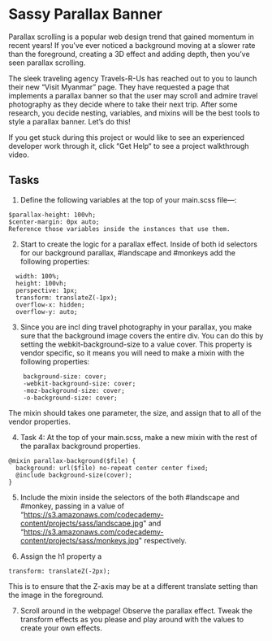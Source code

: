 # Sassy Parallax Banner
Parallax scrolling is a popular web design trend that gained momentum in recent years! If you’ve ever noticed a background moving at a slower rate than the foreground, creating a 3D effect and adding depth, then you’ve seen parallax scrolling.

The sleek traveling agency Travels-R-Us has reached out to you to launch their new “Visit Myanmar” page. They have requested a page that implements a parallax banner so that the user may scroll and admire travel photography as they decide where to take their next trip. After some research, you decide nesting, variables, and mixins will be the best tools to style a parallax banner. Let’s do this!

If you get stuck during this project or would like to see an experienced developer work through it, click “Get Help“ to see a project walkthrough video.


## Tasks
1. Define the following variables at the top of your main.scss file—:
```
$parallax-height: 100vh;
$center-margin: 0px auto;
Reference those variables inside the instances that use them.
```
2. Start to create the logic for a parallax effect. Inside of both id selectors for our background parallax, #landscape and #monkeys add the following properties:
```
  width: 100%;
  height: 100vh;
  perspective: 1px;
  transform: translateZ(-1px);
  overflow-x: hidden;
  overflow-y: auto;
```
3. Since you are incl ding travel photography in your parallax, you make sure that the background image covers the entire div. You can do this by setting the webkit-background-size to a value cover. This property is vendor specific, so it means you will need to make a mixin with the following properties:
```
    background-size: cover;
    -webkit-background-size: cover;
    -moz-background-size: cover;
    -o-background-size: cover;
```
The mixin should takes one parameter, the size, and assign that to all of the vendor properties.

4. Task 4: At the top of your main.scss, make a new mixin with the rest of the parallax background properties.
```
@mixin parallax-background($file) {
  background: url($file) no-repeat center center fixed;
  @include background-size(cover);
}
```
5. Include the mixin inside the selectors of the both #landscape and #monkey, passing in a value of “https://s3.amazonaws.com/codecademy-content/projects/sass/landscape.jpg" and “https://s3.amazonaws.com/codecademy-content/projects/sass/monkeys.jpg" respectively.

6. Assign the h1 property a
```
transform: translateZ(-2px);
```
This is to ensure that the Z-axis may be at a different translate setting than the image in the foreground.

7. Scroll around in the webpage! Observe the parallax effect. Tweak the transform effects as you please and play around with the values to create your own effects.